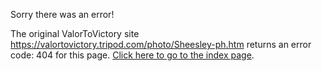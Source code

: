 

Sorry there was an error!

The original ValorToVictory site https://valortovictory.tripod.com/photo/Sheesley-ph.htm returns an error code: 404 for this page. [Click here to go to the index page](../index.md).